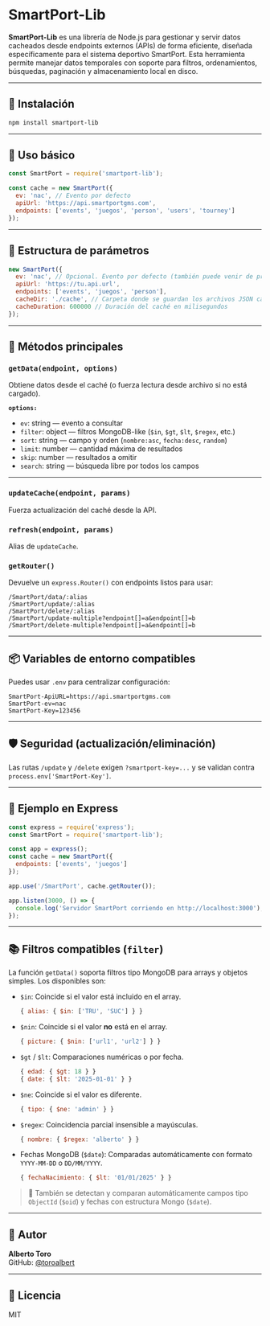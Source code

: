 # SmartPort-Lib

**SmartPort-Lib** es una librería de Node.js para gestionar y servir datos cacheados desde endpoints externos (APIs) de forma eficiente, diseñada específicamente para el sistema deportivo SmartPort. Esta herramienta permite manejar datos temporales con soporte para filtros, ordenamientos, búsquedas, paginación y almacenamiento local en disco.

---

## 🚀 Instalación

```bash
npm install smartport-lib
```

---

## 🔧 Uso básico

```js
const SmartPort = require('smartport-lib');

const cache = new SmartPort({
  ev: 'nac', // Evento por defecto
  apiUrl: 'https://api.smartportgms.com',
  endpoints: ['events', 'juegos', 'person', 'users', 'tourney']
});
```

---

## 📁 Estructura de parámetros

```js
new SmartPort({
  ev: 'nac', // Opcional. Evento por defecto (también puede venir de process.env)
  apiUrl: 'https://tu.api.url',
  endpoints: ['events', 'juegos', 'person'],
  cacheDir: './cache', // Carpeta donde se guardan los archivos JSON cacheados
  cacheDuration: 600000 // Duración del caché en milisegundos
});
```

---

## 🧩 Métodos principales

### `getData(endpoint, options)`
Obtiene datos desde el caché (o fuerza lectura desde archivo si no está cargado).

**`options:`**
- `ev`: string — evento a consultar
- `filter`: object — filtros MongoDB-like (`$in`, `$gt`, `$lt`, `$regex`, etc.)
- `sort`: string — campo y orden (`nombre:asc`, `fecha:desc`, `random`)
- `limit`: number — cantidad máxima de resultados
- `skip`: number — resultados a omitir
- `search`: string — búsqueda libre por todos los campos

---

### `updateCache(endpoint, params)`
Fuerza actualización del caché desde la API.

### `refresh(endpoint, params)`
Alias de `updateCache`.

### `getRouter()`
Devuelve un `express.Router()` con endpoints listos para usar:

```
/SmartPort/data/:alias
/SmartPort/update/:alias
/SmartPort/delete/:alias
/SmartPort/update-multiple?endpoint[]=a&endpoint[]=b
/SmartPort/delete-multiple?endpoint[]=a&endpoint[]=b
```

---

## 📦 Variables de entorno compatibles

Puedes usar `.env` para centralizar configuración:

```
SmartPort-ApiURL=https://api.smartportgms.com
SmartPort-ev=nac
SmartPort-Key=123456
```

---

## 🛡️ Seguridad (actualización/eliminación)

Las rutas `/update` y `/delete` exigen `?smartport-key=...` y se validan contra `process.env['SmartPort-Key']`.

---

## 🧪 Ejemplo en Express

```js
const express = require('express');
const SmartPort = require('smartport-lib');

const app = express();
const cache = new SmartPort({
  endpoints: ['events', 'juegos']
});

app.use('/SmartPort', cache.getRouter());

app.listen(3000, () => {
  console.log('Servidor SmartPort corriendo en http://localhost:3000');
});
```

---

## 📚 Filtros compatibles (`filter`)

La función `getData()` soporta filtros tipo MongoDB para arrays y objetos simples. Los disponibles son:

- `$in`: Coincide si el valor está incluido en el array.
  ```js
  { alias: { $in: ['TRU', 'SUC'] } }
  ```

- `$nin`: Coincide si el valor **no** está en el array.
  ```js
  { picture: { $nin: ['url1', 'url2'] } }
  ```

- `$gt` / `$lt`: Comparaciones numéricas o por fecha.
  ```js
  { edad: { $gt: 18 } }
  { date: { $lt: '2025-01-01' } }
  ```

- `$ne`: Coincide si el valor es diferente.
  ```js
  { tipo: { $ne: 'admin' } }
  ```

- `$regex`: Coincidencia parcial insensible a mayúsculas.
  ```js
  { nombre: { $regex: 'alberto' } }
  ```

- Fechas MongoDB (`$date`): Comparadas automáticamente con formato `YYYY-MM-DD` o `DD/MM/YYYY`.
  ```js
  { fechaNacimiento: { $lt: '01/01/2025' } }
  ```

> 🧠 También se detectan y comparan automáticamente campos tipo `ObjectId` (`$oid`) y fechas con estructura Mongo (`$date`).


---


## 👤 Autor

**Alberto Toro**  
GitHub: [@toroalbert](https://github.com/toroalbert)

---

## 🪪 Licencia

MIT
